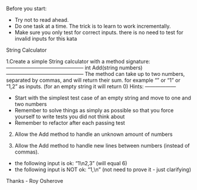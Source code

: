 
Before you start: 
- Try not to read ahead.
- Do one task at a time. The trick is to learn to work incrementally.
- Make sure you only test for correct inputs. there is no need to test for invalid inputs for this kata

String Calculator

1.Create a simple String calculator with a method signature:
———————————————
int Add(string numbers)
———————————————
The method can take up to two numbers, separated by commas, and will return their sum. 
for example “” or “1” or “1,2” as inputs.
(for an empty string it will return 0) 
Hints:
——————
 - Start with the simplest test case of an empty string and move to one and two numbers
 - Remember to solve things as simply as possible so that you force yourself to write tests you did not think about
 - Remember to refactor after each passing test

2. Allow the Add method to handle an unknown amount of numbers

3. Allow the Add method to handle new lines between numbers (instead of commas).
- the following input is ok: “1\n2,3” (will equal 6)
- the following input is NOT ok: “1,\n” (not need to prove it - just clarifying)

Thanks - Roy Osherove
